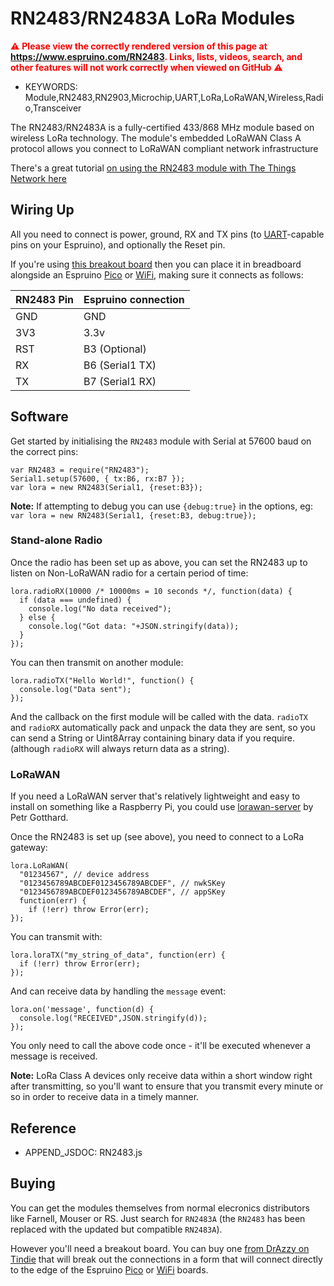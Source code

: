 <!--- Copyright (c) 2016 Gordon Williams, Pur3 Ltd. See the file LICENSE for copying permission. -->
RN2483/RN2483A LoRa Modules
============================

<span style="color:red">:warning: **Please view the correctly rendered version of this page at https://www.espruino.com/RN2483. Links, lists, videos, search, and other features will not work correctly when viewed on GitHub** :warning:</span>

* KEYWORDS: Module,RN2483,RN2903,Microchip,UART,LoRa,LoRaWAN,Wireless,Radio,Transceiver

The RN2483/RN2483A is a fully-certified 433/868 MHz module based on wireless LoRa technology.
The module's embedded LoRaWAN Class A protocol allows you connect to LoRaWAN compliant
network infrastructure

There's a great tutorial [on using the RN2483 module with The Things Network here](https://github.com/yerpj/TTN_with_Espruino/blob/master/QuickStart.md)


Wiring Up
---------

All you need to connect is power, ground, RX and TX pins (to [UART](/USART)-capable pins on your Espruino),
and optionally the Reset pin.

If you're using [this breakout board](https://www.tindie.com/products/DrAzzy/rn2483-breakout-bare-board/)
then you can place it in breadboard alongside an Espruino [Pico](/Pico) or [WiFi](/WiFi), making
sure it connects as follows:

| RN2483 Pin  |  Espruino connection |
|-----|----------------------|
| GND |  GND                 |
| 3V3 |  3.3v                |
| RST |  B3 (Optional)       |
| RX  |  B6 (Serial1 TX)     |
| TX  |  B7 (Serial1 RX)     |


Software
--------

Get started by initialising the `RN2483` module with Serial at 57600 baud
on the correct pins:

```
var RN2483 = require("RN2483");
Serial1.setup(57600, { tx:B6, rx:B7 });
var lora = new RN2483(Serial1, {reset:B3});
```

**Note:** If attempting to debug you can use `{debug:true}` in the options,
eg: `var lora = new RN2483(Serial1, {reset:B3, debug:true});`


### Stand-alone Radio

Once the radio has been set up as above, you can set the RN2483 up to listen
on Non-LoRaWAN radio for a certain period of time:

```
lora.radioRX(10000 /* 10000ms = 10 seconds */, function(data) {
  if (data === undefined) {
    console.log("No data received");
  } else {
    console.log("Got data: "+JSON.stringify(data));
  }
});
```

You can then transmit on another module:

```
lora.radioTX("Hello World!", function() {
  console.log("Data sent");
});
```

And the callback on the first module will be called with the data. `radioTX` and
`radioRX` automatically pack and unpack the data they are sent, so you can
send a String or Uint8Array containing binary data if you require. (although
  `radioRX` will always return data as a string).

### LoRaWAN

If you need a LoRaWAN server that's relatively lightweight and easy to install on something like a Raspberry Pi, you could use [lorawan-server](https://github.com/gotthardp/lorawan-server) by Petr Gotthard.

Once the RN2483 is set up (see above), you need to connect to a LoRa gateway:

```
lora.LoRaWAN(
  "01234567", // device address
  "0123456789ABCDEF0123456789ABCDEF", // nwkSKey
  "0123456789ABCDEF0123456789ABCDEF", // appSKey
  function(err) {
    if (!err) throw Error(err);
});
```

You can transmit with:

```
lora.loraTX("my_string_of_data", function(err) {
  if (!err) throw Error(err);
});
```

And can receive data by handling the `message` event:

```
lora.on('message', function(d) {
  console.log("RECEIVED",JSON.stringify(d));
});
```

You only need to call the above code once - it'll be executed whenever a message is received.

**Note:** LoRa Class A devices only receive data within a short window right after transmitting, so you'll want to ensure that you transmit every minute or so in order to receive data in a timely manner.



Reference
---------

* APPEND_JSDOC: RN2483.js


Buying
------

You can get the modules themselves from normal elecronics distributors like
Farnell, Mouser or RS. Just search for `RN2483A` (the `RN2483` has been replaced
  with the updated but compatible `RN2483A`).

However you'll need a breakout board. You can buy one
[from DrAzzy on Tindie](https://www.tindie.com/products/DrAzzy/rn2483-breakout-bare-board/)
that will break out the connections in a form that will connect directly to the
edge of the Espruino [Pico](/Pico) or [WiFi](/WiFi) boards.
